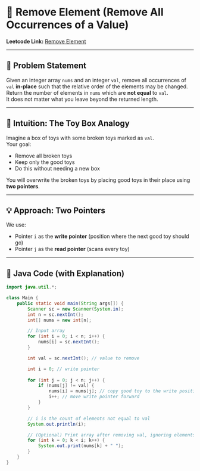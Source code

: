 # 🚀 Remove Element (Remove All Occurrences of a Value)

**Leetcode Link:** [Remove Element](https://leetcode.com/problems/remove-element/)

---

## 📜 Problem Statement

Given an integer array `nums` and an integer `val`, remove all occurrences of `val` **in-place** such that the relative order of the elements may be changed.  
Return the number of elements in `nums` which are **not equal** to `val`.  
It does not matter what you leave beyond the returned length.

---

## 🧠 Intuition: The Toy Box Analogy

Imagine a box of toys with some broken toys marked as `val`.  
Your goal:

- Remove all broken toys  
- Keep only the good toys  
- Do this without needing a new box  

You will overwrite the broken toys by placing good toys in their place using **two pointers**.

---

## 💡 Approach: Two Pointers

We use:

- Pointer `i` as the **write pointer** (position where the next good toy should go)  
- Pointer `j` as the **read pointer** (scans every toy)

---

## 🔢 Java Code (with Explanation)

```java
import java.util.*;

class Main {
    public static void main(String args[]) {
        Scanner sc = new Scanner(System.in);
        int n = sc.nextInt();
        int[] nums = new int[n];

        // Input array
        for (int i = 0; i < n; i++) {
            nums[i] = sc.nextInt();
        }

        int val = sc.nextInt(); // value to remove

        int i = 0; // write pointer
        
        for (int j = 0; j < n; j++) {
            if (nums[j] != val) {
                nums[i] = nums[j]; // copy good toy to the write position
                i++; // move write pointer forward
            }
        }

        // i is the count of elements not equal to val
        System.out.println(i);

        // (Optional) Print array after removing val, ignoring elements beyond i
        for (int k = 0; k < i; k++) {
            System.out.print(nums[k] + " ");
        }
    }
}

